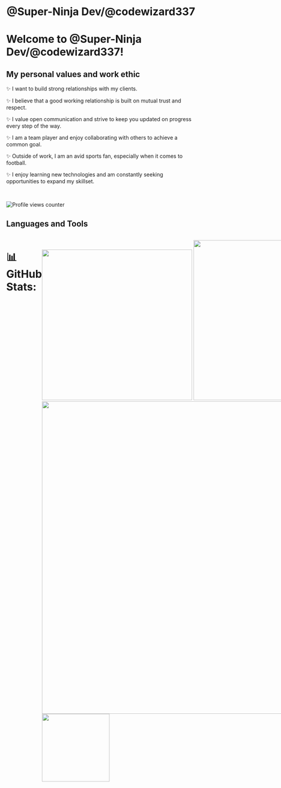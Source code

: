<h1 align="center" title="...and I'm happy to see you here :)">@Super-Ninja Dev/@codewizard337</a></h1>

# Welcome to @Super-Ninja Dev/@codewizard337!

## My personal values and work ethic
✨ I want to build strong relationships with my clients.

✨ I believe that a good working relationship is built on mutual trust and respect.

✨ I value open communication and strive to keep you updated on progress every step of the way.

✨ I am a team player and enjoy collaborating with others to achieve a common goal.

✨ Outside of work, I am an avid sports fan, especially when it comes to football.

✨ I enjoy learning new technologies and am constantly seeking opportunities to expand my skillset.

<br/>  

![Profile views counter](https://komarev.com/ghpvc/?username=rishavanand&&style=flat-square)    

## Languages and Tools  
<div style="display: flex; align-items: flex-start; align: center">
<table align="center">
  <tr>
    <td align="center" width="96">
      <img src="https://techstack-generator.vercel.app/react-icon.svg" alt="icon" width="40" height="40" />
      <br>React
    </td>
    <td align="center" width="96">
      <img src="https://skillicons.dev/icons?i=next" width="40" height="40" alt="Next" />
      <br>Next
    </td>
    <td align="center" width="96">
      <img src="https://skillicons.dev/icons?i=vue" width="40" height="40" alt="Vue" />
      <br>Vue
    </td>
    <td align="center" width="96">
      <img src="https://skillicons.dev/icons?i=nodejs" width="40" height="40" alt="Nodejs" />
      <br>Nodejs
    </td>
    <td align="center" width="96">
      <img src="https://techstack-generator.vercel.app/js-icon.svg" alt="icon" width="40" height="40" />
      <br>JavaScript
    </td>
    <td align="center" width="96">
      <img src="https://techstack-generator.vercel.app/ts-icon.svg" alt="icon" width="40" height="40" />
      <br>TypeScript
    </td>
    <td align="center" width="96">
      <img src="https://skillicons.dev/icons?i=mongodb" width="40" height="40" alt="MongoDB" />
      <br>MongoDB
    </td>
    <td align="center" width="96">
      <img src="https://skillicons.dev/icons?i=nuxt" width="40" height="40" alt="Nuxt" />
      <br>Nuxt
    </td>
    <td align="center" width="96">
      <img src="https://techstack-generator.vercel.app/redux-icon.svg" width="40" height="40" alt="Redux" />
      <br>Redux
    </td>
  </tr>
  <tr>
    <td align="center" width="96">
      <a href="https://www.python.org/">
        <img src="https://techstack-generator.vercel.app/python-icon.svg" alt="icon" width="40" height="40" />
      </a>
      <br>Python
    </td>
    <td align="center" width="96">
      <img src="https://techstack-generator.vercel.app/django-icon.svg" alt="icon" width="40" height="40" />
      <br>Django
    </td>
    <td align="center" width="96">
      <img src="https://techstack-generator.vercel.app/restapi-icon.svg" width="40" height="40" alt="RestAPI" />
      <br>RestAPI
    </td>
    <td align="center" width="96">
      <img src="https://skillicons.dev/icons?i=html" width="40" height="40" alt="HTML5" />
      <br>HTML5
    </td>
    <td align="center" width="96">
      <img src="https://skillicons.dev/icons?i=css" width="40" height="40" alt="css" />
      <br>CSS
    </td>
    <td align="center" width="96">
      <img src="https://skillicons.dev/icons?i=bootstrap" width="40" height="40" alt="bootstrap" />
      <br>Bootstrap
    </td>
    <td align="center" width="96">
      <img src="https://skillicons.dev/icons?i=tailwind" width="40" height="40" alt="Tailwind" />
      <br>Tailwind
    </td>
    <td align="center" width="96">
      <img src="https://skillicons.dev/icons?i=php" width="40" height="40" alt="PHP" />
      <br>PHP
    </td>
    <td align="center" width="96">
      <img src="https://skillicons.dev/icons?i=laravel" width="40" height="40" alt="Laravel" />
      <br>Laravel
    </td>
  </tr>
  <tr>
    <td align="center" width="96">
      <img src="https://skillicons.dev/icons?i=rust" width="40" height="40" alt="Rust" />
      <br>Rust
    </td>
    <td align="center" width="96">
      <img src="https://skillicons.dev/icons?i=go" width="40" height="40" alt="Golang" />
      <br>Go
    </td>
    <td align="center" width="96">
      <img src="https://skillicons.dev/icons?i=solidity" width="40" height="40" alt="Solidity" />
      <br>Solidity
    </td>
    <td align="center" width="96">
      <img src="https://techstack-generator.vercel.app/cpp-icon.svg" alt="icon" width="40" height="40" />
      <br>C++
    </td>
    <td align="center" width="96">
      <img src="https://techstack-generator.vercel.app/csharp-icon.svg" alt="icon" width="40" height="40" />
      <br>C#
    </td>
    <td align="center" width="96">
      <img src="https://techstack-generator.vercel.app/mysql-icon.svg" alt="icon" width="40" height="40" />
      <br>MySQL
    </td>
    <td align="center" width="96">
      <img src="https://skillicons.dev/icons?i=postgres" width="40" height="40" alt="PostgreSQL" />
      <br>PostgreSQL
    </td>
    <td align="center" width="96">
      <img src="https://techstack-generator.vercel.app/graphql-icon.svg" width="40" height="40" alt="GraphQL" />
      <br>GraphQL
    </td>
    <td align="center" width="96">
      <img src="https://skillicons.dev/icons?i=selenium" width="40" height="40" alt="Selenium" />
      <br>Selenium
    </td>
  </tr>
  <tr>
    <td align="center" width="96">
      <img src="https://techstack-generator.vercel.app/github-icon.svg" alt="icon" width="40" height="40" />
      <br>Github
    </td>
    <td align="center" width="96">
      <img src="https://user-images.githubusercontent.com/25181517/192108372-f71d70ac-7ae6-4c0d-8395-51d8870c2ef0.png"
        width="40" height="40" alt="Git" />
      <br>Git
    </td>
    <td align="center" width="96">
      <img src="https://techstack-generator.vercel.app/docker-icon.svg" width="40" height="40" alt="Docker" />
      <br>Docker
    </td>
    <td align="center" width="96">
      <img src="https://skillicons.dev/icons?i=vscode" width="40" height="40" alt="VsCode" />
      <br>VsCode
    </td>
    <td align="center" width="96">
      <img src="https://techstack-generator.vercel.app/nginx-icon.svg" width="40" height="40" alt="Nginx" />
      <br>Nginx
    </td>
    <td align="center" width="96">
      <img src="https://techstack-generator.vercel.app/aws-icon.svg" alt="icon" width="40" height="40" />
      <br>AWS
    </td>
    <td align="center" width="96">
      <img src="https://skillicons.dev/icons?i=azure" width="40" height="40" alt="Azure" />
      <br>Azure
    </td>
    <td align="center" width="96">
      <img src="https://skillicons.dev/icons?i=webassembly" width="40" height="40" alt="Web Assembly" />
      <br>Web Assembly
    </td>
    <td align="center" width="96">
      <img src="https://techstack-generator.vercel.app/webpack-icon.svg" alt="icon" width="40" height="40" />
      <br>Webpack
    </td>
  </tr>
</table>

<br/>  

# 📊 GitHub Stats:
<img width="400" src="https://github-readme-stats.vercel.app/api?username=unitop322&count_private=true&show_icons=true&theme=react" />  <img width="425" src="https://streak-stats.demolab.com/?user=unitop322&theme=react" />
<img width="830" src="https://github-readme-activity-graph.vercel.app/graph?username=codewizard337&bg_color=21232a&color=a8eeff&line=61dafb&point=f0fcff&area=true&hide_border=false" />
<img height="180em" align="center" src="https://github-readme-stats.vercel.app/api/top-langs/?username=codewizard337&layout=compact&langs_count=7&theme=dracula"/>
